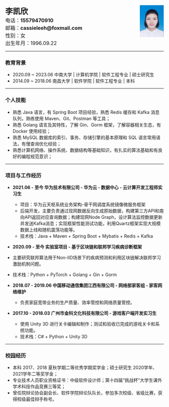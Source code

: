 <div>
<img src="./assets/简历.png" style="float:right" width=15% height=AUTO/>
<b><font size = 5>李凯欣</font></b><br>
  <font size = 3>电话：<b>15579470910</b></font><br><font size = 3>邮箱：<b>cassieleeh@foxmail.com</b><br></font><font size = 3>性别：女</font><br><font size = 3>出生年月：1996.09.22</font><br>
</div>

---

###  教育背景

- 2020.09 ~ 2023.06                               中南大学 | 计算机学院 | 软件工程专业 |  硕士研究生
- 2014.09 ~ 2018.06                               南昌大学 |   软件学院   | 软件工程专业 |  本科  

---

###  个人技能

- 熟悉 Java 语言，有 Spring Boot 项目经验，熟悉 Redis 缓存和 Kafka 消息队列，熟练使用 Maven、Git、Postman 等工具；
- 熟悉 Golang 语言及其特性，了解 Gin、Gorm 框架，了解容器相关生态，有 Docker 使用经验；
- 熟悉 MySQL 数据库的索引、事务、存储引擎的基本原理和 SQL 语言常用语法，有慢查询优化经验；
- 熟悉计算机网络、操作系统、数据结构等基础知识，有扎实的算法基础和有良好的编程规范意识；

---

###  项目与工作经历

- **2021.06 - 至今                 华为技术有限公司 - 华为云 - 数据中心 - 云计算开发工程师实习生** 
  - 项目：华为云天枢系统业务架构-骨干网调度系统镜像微服务框架
  - 后端开发，主要负责通过现网数据反向生成原始数据，构建第三方API和南向API返回对应查询数据；构建现网Node Graph，设计算法监控数据更新并发送Kafka消息；实现框架性能测试功能，利用Quartz框架实现大规模数据上线和随机震荡功能等。
  - 技术栈：Java + Maven + Spring Boot + Mybatis + Redis + Kafka 
-  **2020.09 - 至今                实验室项目 - 基于区块链和联邦学习疾病诊断框架**
  - 主要研究联邦算法用于Non-IID场景下的疾病预测和利用区块链解决联邦学习激励机制问题。
  
  - 技术栈：Python + PyTorch + Golang + Gin + Gorm
- **2018.07 - 2019.06          中国移动通信集团江西有限公司 - 网络部家客组 - 家客网络维护** 
  - 负责家庭宽带业务的生产质量、效率管控和网络质量管控。
- **2017.10 - 2018.03          广州市金科文化科技有限公司 - 游戏客户端开发实习生**
  - 使用 Unity 3D 进行关卡编辑和制作；测试和验收已完成的游戏关卡和系统功能。
  - 技术栈：C# + Python + Unity 3D


---

###  校园经历

- 本科 2017、2018 夏秋学期二等优秀学期奖学金；硕士研究生 2020学年、2021学年二等奖学金；
- 专业技术人员职业资格证书：中级软件设计师；第十四届“挑战杯”大学生课外学术科技作品竞赛三等奖；
- 曾任院辩论协会副会长、软件学院辩论队队长，参加多次校级、省级比赛，获得校级最佳辩手称号。
